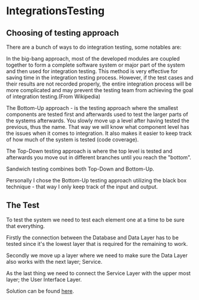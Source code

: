 # IntegrationsTesting

## Choosing of testing approach 
	
There are a bunch of ways to do integration testing, some notables are:
	
In the big-bang approach, most of the developed modules are coupled together to form 
a complete software system or major part of the system and then used for integration testing. 
This method is very effective for saving time in the integration testing process. However,
if the test cases and their results are not recorded properly, the entire integration process
will be more complicated and may prevent the testing team from achieving the goal of integration testing.(From Wikipedia)
	
The Bottom-Up approach - is the testing approach where the smallest components are tested first and afterwards used
to test the larger parts of the systems afterwards. You slowly move up a level after having tested the previous, thus the name. 
That way we will know what component level has the issues when it comes to integration. It also makes it easier to keep track of
how much of the system is tested (code coverage). 
	
The Top-Down testing approach is where the top level is tested and afterwards you move out in different branches until you reach the "bottom". 
	
Sandwich testing combines both Top-Down and Bottom-Up.
	
Personally I chose the Bottom-Up testing approach utilizing the black box technique - that way I only keep track of the input and output. 
	
## The Test
	
To test the system we need to test each element one at a time to be sure that everything.
	
Firstly the connection between the Database and Data Layer has to be tested since it's the lowest layer that is required for the remaining to work.

Secondly we move up a layer where we need to make sure the Data Layer also works with the next layer; Service. 

As the last thing we need to connect the Service Layer with the upper most layer; the User Interface Layer.

Solution can be found [here](https://github.com/MartinH5/IntegrationsTesting/blob/master/test/glarmesterIT/GlarmesterIT.java). 
